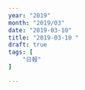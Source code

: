 ```yaml
---
year: "2019"
month: "2019/03"
date: "2019-03-10"
title: "2019-03-10 "
draft: true
tags: [
    "日報"
]

---
```


